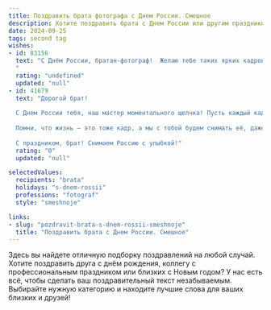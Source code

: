 ```yaml
---
title: Поздравить брата фотографа с Днем России. Смешное
description: Хотите поздравить брата с Днем России или другим праздником? Наш ИИ создаст незабываемое поздравление, а вы обязательно выделитесь среди других.  
date: 2024-09-25
tags: second tag
wishes:
- id: 83156
  text: "С Днём России, братан-фотограф!  Желаю тебе таких ярких кадров в этот праздник, чтобы даже медведь на них завидовал твоей композиции! И пусть твой объектив всегда будет направлен на позитив, а фотоаппарат никогда не откажет в самый ответственный момент (в отличие от некоторых братьев, например, от меня 😉).
  "
  rating: "undefined"
  updated: "null"
- id: 41679
  text: "Дорогой брат!
  
  С Днем России тебя, наш мастер моментального щелчка! Пусть каждый кадр, который ты ловишь, будет будто капля изысканного великолепия на море нашей Родины! Желаю, чтобы твои фото были такими же яркими и сочными, как настоящие хинкали, а клиенты всегда улыбались так искренне, как пьяные туристы на Красной площади!
  
  Помни, что жизнь — это тоже кадр, а мы с тобой будем снимать её, даже если на заднем плане нет нужного пейзажа! Так что запасайся батарейками, фотоаппаратами и хорошим настроением! Пусть каждый миг будет уникальным, как твой выбор ракурса, а в душе горит огненый патриотизм, как светофильтр на твоём творческом пути!
  
  С праздником, брат! Снимаем Россию с улыбкой!"
  rating: "0"
  updated: "null"

selectedValues:
  recipients: "brata"
  holidays: "s-dnem-rossii"
  professions: "fotograf"
  style: "smeshnoje"

links:
- slug: "pozdravit-brata-s-dnem-rossii-smeshnoje"
  title: "Поздравить брата с Днем России. Смешное"
---
```


Здесь вы найдете отличную подборку поздравлений на любой случай. 
Хотите поздравить друга с днём рождения, коллегу с профессиональным праздником или близких с Новым годом? У нас есть всё, чтобы сделать ваш поздравительный текст незабываемым. Выбирайте нужную категорию и находите лучшие слова для ваших близких и друзей!
